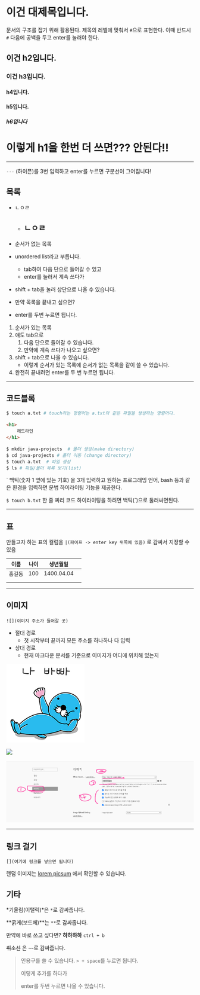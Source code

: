 # 이건 대제목입니다.

문서의 구조를 잡기 위해 활용된다. 제목의 레벨에 맞춰서 `#`으로 표현한다.  이때 반드시 `#` 다음에 공백을 두고 enter를 눌러야 한다.

## 이건 h2입니다.

### 이건 h3입니다.

#### h4입니다.

#### h5입니다.

##### h6입니다



# 이렇게 h1을 한번 더 쓰면??? 안된다!!



---

`---` (하이픈)를 3번 입력하고 enter를 누르면 구분선이 그어집니다!



## 목록

- ㄴㅇㄹ
  - ㄴㅇㄹ
    - 

- 순서가 없는 목록
- unordered list라고 부릅니다. 
  - tab하여 다음 단으로 들어갈 수 있고
  - enter를 눌러서 계속 쓰다가 
- shift + tab을 눌러 상단으로 나올 수 있습니다.
- 만약 목록을 끝내고 싶으면?
- enter를 두번 누르면 됩니다.

1. 순서가 있는 목록
2. 얘도 tab으로
   1. 다음 단으로 들어갈 수 있습니다.
   2. 만약에 계속 쓰다가 나오고 싶으면?
3. shift + tab으로 나올 수 있습니다.
   - 이렇게 순서가 있는 목록에 순서가 없는 목록을 같이 쓸 수 있습니다.
4. 완전히 끝내려면 enter를 두 번 누르면 됩니다.



---

## 코드블록

```bash
$ touch a.txt # touch라는 명령어는 a.txt와 같은 파일을 생성하는 명령어다.
```

```html
<h1>
    헤드라인
</h1>
```



```bash
$ mkdir java-projects  # 폴더 생성(make directory)
$ cd java-projects # 폴더 이동 (change directory)
$ touch a.txt  # 파일 생성
$ ls # 파일/폴더 목록 보기(list)
```

` 백틱(숫자 1 옆에 있는 기호) 을 3개 입력하고 원하는 프로그래밍 언어, bash 등과 같은 환경을 입력하면 문법 하이라이팅 기능을 제공한다.



`$ touch b.txt` 한 줄 짜리 코드 하이라이팅을 하려면 백틱(`)으로 둘러싸면된다.





---

## 표 

만들고자 하는 표의 컬럼을 `|(파이프 -> enter key 위쪽에 있음)` 로 감싸서 지정할 수 있음 

|  이름  | 나이 | 생년월일   |      |
| :----: | ---- | ---------- | ---- |
| 홍길동 | 100  | 1400.04.04 |      |
|        |      |            |      |
|        |      |            |      |



---



## 이미지

`![](이미지 주소가 들어갈 곳)`

- 절대 경로 
  - 첫 시작부터 끝까지 모든 주소를 하나하나 다 입력
- 상대 경로
  - 현재 마크다운 문서를 기준으로 이미지가 어디에 위치해 있는지

![](./bono.png)

![](https://picsum.photos/300/300)

![99-1](md-images/99-1.png)



---

## 링크 걸기 

`[](여기에 링크를 넣으면 됩니다)`

랜덤 이미지는 [lorem picsum](https://picsum.photos/200/300) 에서 확인할 수 있습니다.





## 기타 

*기울림(이탤릭)*은 `*`로 감싸줍니다.

**굵게(보드체)**는 `**`로 감싸줍니다.

만약에 바로 쓰고 싶다면? **하하하하** `ctrl + b`

~~취소선~~ 은 `~~`로 감싸줍니다.



> 인용구를 쓸 수 있습니다. `> + space`를 누르면 됩니다.
>
> 이렇게 추가를 하다가 
>
> enter를 두번 누르면 나올 수 있습니다.

